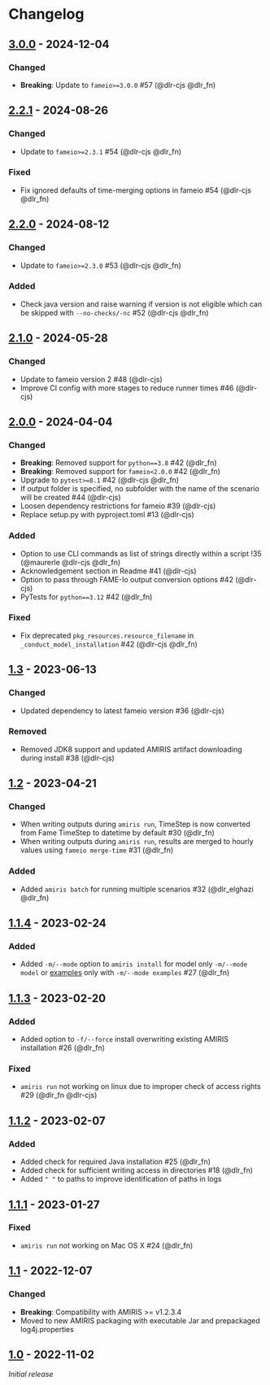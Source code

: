 <!-- SPDX-FileCopyrightText: 2024 German Aerospace Center <amiris@dlr.de>

SPDX-License-Identifier: CC0-1.0 -->

# Changelog

## [3.0.0](https://gitlab.com/dlr-ve/esy/amiris/amiris-py/-/tags/v3.0.0) - 2024-12-04
### Changed
- **Breaking**: Update to `fameio>=3.0.0` #57 (@dlr-cjs @dlr_fn)

## [2.2.1](https://gitlab.com/dlr-ve/esy/amiris/amiris-py/-/tags/v2.2.1) - 2024-08-26
### Changed
- Update to `fameio>=2.3.1` #54 (@dlr-cjs @dlr_fn)

### Fixed
- Fix ignored defaults of time-merging options in fameio #54 (@dlr-cjs @dlr_fn)

## [2.2.0](https://gitlab.com/dlr-ve/esy/amiris/amiris-py/-/tags/v2.2.0) - 2024-08-12
### Changed
- Update to `fameio>=2.3.0` #53 (@dlr-cjs @dlr_fn)

### Added
- Check java version and raise warning if version is not eligible which can be skipped with `--no-checks/-nc` #52 (@dlr-cjs @dlr_fn)

## [2.1.0](https://gitlab.com/dlr-ve/esy/amiris/amiris-py/-/tags/v2.1.0) - 2024-05-28
### Changed
- Update to fameio version 2 #48 (@dlr-cjs)
- Improve CI config with more stages to reduce runner times #46 (@dlr-cjs)

## [2.0.0](https://gitlab.com/dlr-ve/esy/amiris/amiris-py/-/tags/v2.0.0) - 2024-04-04
### Changed
- **Breaking**: Removed support for `python==3.8` #42 (@dlr_fn)
- **Breaking**: Removed support for `fameio<2.0.0` #42 (@dlr_fn)
- Upgrade to `pytest>=8.1` #42 (@dlr-cjs @dlr_fn)
- If output folder is specified, no subfolder with the name of the scenario will be created #44 (@dlr-cjs)
- Loosen dependency restrictions for fameio #39 (@dlr-cjs)
- Replace setup.py with pyproject.toml #13 (@dlr-cjs)

### Added
- Option to use CLI commands as list of strings directly within a script !35 (@maurerle @dlr-cjs @dlr_fn)
- Acknowledgement section in Readme #41 (@dlr-cjs)
- Option to pass through FAME-Io output conversion options #42 (@dlr-cjs)
- PyTests for `python==3.12` #42 (@dlr_fn)

### Fixed
- Fix deprecated `pkg_resources.resource_filename` in `_conduct_model_installation` #42 (@dlr-cjs @dlr_fn)

## [1.3](https://gitlab.com/dlr-ve/esy/amiris/amiris-py/-/tags/v1.3) - 2023-06-13
### Changed
- Updated dependency to latest fameio version #36 (@dlr-cjs)

### Removed
- Removed JDK8 support and updated AMIRIS artifact downloading during install #38 (@dlr-cjs)

## [1.2](https://gitlab.com/dlr-ve/esy/amiris/amiris-py/-/tags/v1.2) - 2023-04-21
### Changed
- When writing outputs during `amiris run`, TimeStep is now converted from Fame TimeStep to datetime by default #30
  (@dlr_fn)
- When writing outputs during `amiris run`, results are merged to hourly values using `fameio merge-time` #31 (@dlr_fn)

### Added
- Added `amiris batch` for running multiple scenarios #32 (@dlr_elghazi @dlr_fn)

## [1.1.4](https://gitlab.com/dlr-ve/esy/amiris/amiris-py/-/tags/v1.1.4) - 2023-02-24
### Added
- Added `-m/--mode` option to `amiris install` for model only `-m/--mode model`
  or [examples](https://gitlab.com/dlr-ve/esy/amiris/examples) only with `-m/--mode examples` #27 (@dlr_fn)

## [1.1.3](https://gitlab.com/dlr-ve/esy/amiris/amiris-py/-/tags/v1.1.3) - 2023-02-20
### Added
- Added option to `-f/--force` install overwriting existing AMIRIS installation #26 (@dlr_fn)

### Fixed
- `amiris run` not working on linux due to improper check of access rights #29 (@dlr_fn @dlr-cjs)

## [1.1.2](https://gitlab.com/dlr-ve/esy/amiris/amiris-py/-/tags/v1.1.2) - 2023-02-07
### Added
- Added check for required Java installation #25 (@dlr_fn)
- Added check for sufficient writing access in directories #18 (@dlr_fn)
- Added `" "` to paths to improve identification of paths in logs

## [1.1.1](https://gitlab.com/dlr-ve/esy/amiris/amiris-py/-/tags/v1.1.1) - 2023-01-27
### Fixed
- `amiris run` not working on Mac OS X #24 (@dlr_fn)

## [1.1](https://gitlab.com/dlr-ve/esy/amiris/amiris-py/-/tags/v1.1) - 2022-12-07
### Changed
- **Breaking**: Compatibility with AMIRIS >= v1.2.3.4
- Moved to new AMIRIS packaging with executable Jar and prepackaged log4j.properties

## [1.0](https://gitlab.com/dlr-ve/esy/amiris/amiris-py/-/tags/v1.0) - 2022-11-02
_Initial release_